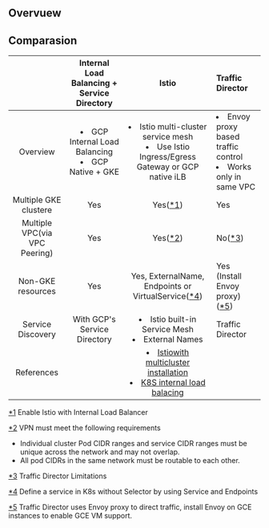 ## Overvuew


## Comparasion

||Internal Load Balancing + Service Directory|Istio|Traffic Director|
|:--:|:--:|:--:|:--|
|Overview|<li> GCP Internal Load Balancing</li><li>GCP Native + GKE</li>|<li>Istio multi-cluster service mesh</li><li>Use Istio Ingress/Egress Gateway or GCP native iLB</li>|<li>Envoy proxy based traffic control</li><li>Works only in same VPC </li>|
|Multiple GKE clustere|Yes|Yes([*1](https://github.com/GoogleCloudPlatform/istio-samples/blob/master/internal-load-balancer/manifests/install.yaml#L103))|Yes|
|Multiple VPC(via VPC Peering)|Yes|Yes([*2](https://istio.io/docs/setup/install/multicluster/shared/#prerequisites))|No([*3](https://cloud.google.com/traffic-director/docs/traffic-director-concepts#limitations))|
|Non-GKE resources|Yes|Yes, ExternalName, Endpoints or VirtualService([*4]((https://kubernetes.io/docs/concepts/services-networking/service/#defining-a-service)))|Yes (Install Envoy proxy)([*5]((https://cloud.google.com/traffic-director/docs/set-up-gce-vms))) |
|Service Discovery|With GCP's Service Directory|<li>Istio built-in Service Mesh</li><li>External Names</li>|Traffic Director|
|References||<li>[Istiowith multicluster installation](https://istio.io/docs/setup/install/multicluster/shared/)</li><li>[K8S internal load balacing](https://kubernetes.io/docs/concepts/services-networking/service/#internal-load-balancer)</li>||


[*1](https://github.com/GoogleCloudPlatform/istio-samples/blob/master/internal-load-balancer/manifests/install.yaml#L103) Enable Istio with Internal Load Balancer

[*2](https://istio.io/docs/setup/install/multicluster/shared/#prerequisites) VPN must meet the following requirements
- Individual cluster Pod CIDR ranges and service CIDR ranges must be unique across the network and may not overlap.
- All pod CIDRs in the same network must be routable to each other.

[*3](https://cloud.google.com/traffic-director/docs/traffic-director-concepts#limitations) Traffic Director Limitations

[*4](https://kubernetes.io/docs/concepts/services-networking/service/#defining-a-service) Define a service in K8s without Selector by using Service and Endpoints

[*5](https://cloud.google.com/traffic-director/docs/set-up-gce-vms) Traffic Director uses Envoy proxy to direct traffic, install Envoy on GCE instances to enable GCE VM support.
